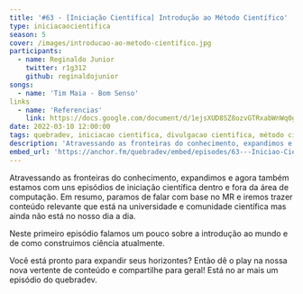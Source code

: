 ```yaml
---
title: '#63 - [Iniciação Científica] Introdução ao Método Científico'
type: iniciacaocientifica 
season: 5
cover: /images/introducao-ao-metodo-cientifico.jpg
participants:
  - name: Reginaldo Junior
    twitter: r1g312
    github: reginaldojunior
songs:
  - name: 'Tim Maia - Bom Senso' 
links
  - name: 'Referencias'
    link: https://docs.google.com/document/d/1ejsXUD8SZ8ozvGTRxabWnWq0g9Fv1NZRns8OqlXWHU0/edit?usp=sharing
date: 2022-03-10 12:00:00
tags: quebradev, iniciacao cientifica, divulgacao cientifica, método cientifico
description: 'Atravessando as fronteiras do conhecimento, expandimos e agora também estamos com uns episódios de iniciação científica dentro e fora da área de computação.'
embed_url: 'https://anchor.fm/quebradev/embed/episodes/63---Iniciao-Cientfica-Introduo-ao-Mtodo-Cientfico-e1fg8ai'
---
```


Atravessando as fronteiras do conhecimento, expandimos e agora também estamos com uns episódios de iniciação científica dentro e fora da área de computação. Em resumo, paramos de falar com base no MR e iremos trazer conteúdo relevante que está na universidade e comunidade científica mas ainda não está no nosso dia a dia.

Neste primeiro episódio falamos um pouco sobre a introdução ao mundo e de como construimos ciência atualmente.

Você está pronto para expandir seus horizontes? Então dê o play na nossa nova vertente de conteúdo e compartilhe para geral! Está no ar mais um episódio do quebradev.
